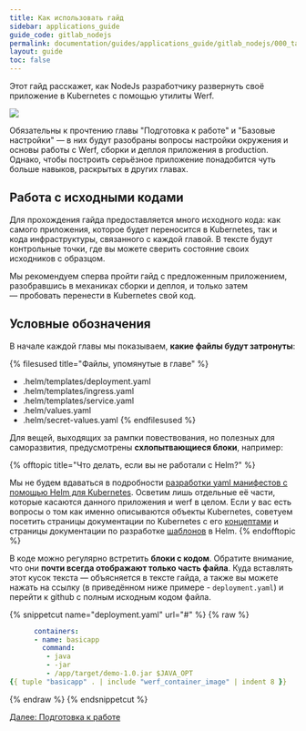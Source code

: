 ```yaml
---
title: Как использовать гайд
sidebar: applications_guide
guide_code: gitlab_nodejs
permalink: documentation/guides/applications_guide/gitlab_nodejs/000_task.html
layout: guide
toc: false
---
```


Этот гайд расскажет, как NodeJs разработчику развернуть своё приложение в Kubernetes с помощью утилиты Werf.

![](/images/applications-guide/navigation.png)

Обязательны к прочтению главы "Подготовка к работе" и "Базовые настройки" — в них будут разобраны вопросы настройки окружения и основы работы с Werf, сборки и деплоя приложения в production. Однако, чтобы построить серьёзное приложение понадобится чуть больше навыков, раскрытых в других главах.

## Работа с исходными кодами

Для прохождения гайда предоставляется много исходного кода: как самого приложения, которое будет переносится в Kubernetes, так и кода инфраструктуры, связанного с каждой главой. В тексте будут контрольные точки, где вы можете сверить состояние своих исходников с образцом.

Мы рекомендуем сперва пройти гайд с предложенным приложением, разобравшись в механиках сборки и деплоя, и только затем — пробовать перенести в Kubernetes свой код.

## Условные обозначения

В начале каждой главы мы показываем, **какие файлы будут затронуты**:

{% filesused title="Файлы, упомянутые в главе" %}
- .helm/templates/deployment.yaml
- .helm/templates/ingress.yaml
- .helm/templates/service.yaml
- .helm/values.yaml
- .helm/secret-values.yaml
{% endfilesused %}

Для вещей, выходящих за рампки повествования, но полезных для саморазвития, предусмотрены **схлопытвающиеся блоки**, например:

{% offtopic title="Что делать, если вы не работали с Helm?" %}

Мы не будем вдаваться в подробности [разработки yaml манифестов с помощью Helm для Kubernetes](https://habr.com/ru/company/flant/blog/423239/). Осветим лишь отдельные её части, которые касаются данного приложения и werf в целом. Если у вас есть вопросы о том как именно описываются объекты Kubernetes, советуем посетить страницы документации по Kubernetes с его [концептами](https://kubernetes.io/ru/docs/concepts/) и страницы документации по разработке [шаблонов](https://helm.sh/docs/chart_template_guide/) в Helm.
{% endofftopic %}

В коде можно регулярно встретить **блоки с кодом**. Обратите внимание, что они **почти всегда отображают только часть файла**. Куда вставлять этот кусок текста — объясняется в тексте гайда, а также вы можете нажать на ссылку (в приведённом ниже примере - `deployment.yaml`) и перейти к github с полным исходным кодом файла.

{% snippetcut name="deployment.yaml" url="#" %}
{% raw %}
```yaml
      containers:
      - name: basicapp
        command:
         - java
         - -jar
         - /app/target/demo-1.0.jar $JAVA_OPT
{{ tuple "basicapp" . | include "werf_container_image" | indent 8 }}
```
{% endraw %}
{% endsnippetcut %}


<div>
    <a href="010_preparing.html" class="nav-btn">Далее: Подготовка к работе</a>
</div>

